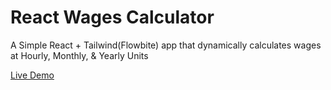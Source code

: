 # React Wages Calculator

A Simple React + Tailwind(Flowbite) app that dynamically calculates wages at Hourly, Monthly, & Yearly Units

[Live Demo](https://ramiz-afzal.github.io/react-wages-calc/)
